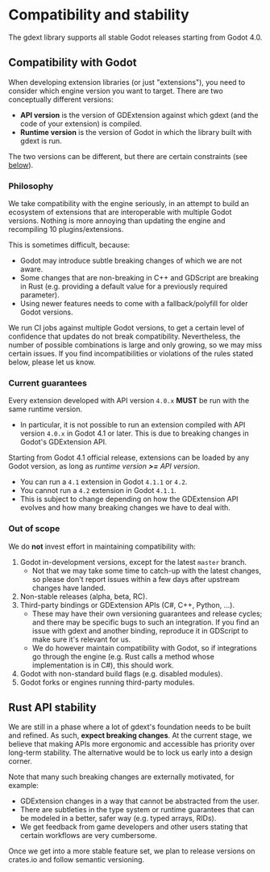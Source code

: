 # Compatibility and stability

The gdext library supports all stable Godot releases starting from Godot 4.0. 


## Compatibility with Godot

When developing extension libraries (or just "extensions"), you need to consider which engine version you want to target.
There are two conceptually different versions:

* **API version** is the version of GDExtension against which gdext (and the code of your extension) is compiled.
* **Runtime version** is the version of Godot in which the library built with gdext is run.

The two versions can be different, but there are certain constraints (see [below](#current-guarantees)).

### Philosophy

We take compatibility with the engine seriously, in an attempt to build an ecosystem of extensions that are interoperable with multiple Godot versions.
Nothing is more annoying than updating the engine and recompiling 10 plugins/extensions.

This is sometimes difficult, because:
* Godot may introduce subtle breaking changes of which we are not aware.
* Some changes that are non-breaking in C++ and GDScript are breaking in Rust (e.g. providing a default value for a previously required parameter).
* Using newer features needs to come with a fallback/polyfill for older Godot versions.

We run CI jobs against multiple Godot versions, to get a certain level of confidence that updates do not break compatibility.
Nevertheless, the number of possible combinations is large and only growing, so we may miss certain issues.
If you find incompatibilities or violations of the rules stated below, please let us know.


### Current guarantees

Every extension developed with API version `4.0.x` **MUST** be run with the same runtime version.
* In particular, it is not possible to run an extension compiled with API version `4.0.x` in Godot 4.1 or later.
  This is due to breaking changes in Godot's GDExtension API.

Starting from Godot 4.1 official release, extensions can be loaded by any Godot version, as long as
_runtime version **>=** API version_.
* You can run a `4.1` extension in Godot `4.1.1` or `4.2`.
* You cannot run a `4.2` extension in Godot `4.1.1`.
* This is subject to change depending on how the GDExtension API evolves and how many breaking changes we have to deal with.


### Out of scope

We do **not** invest effort in maintaining compatibility with:

1. Godot in-development versions, except for the latest `master` branch.
   * Not that we may take some time to catch-up with the latest changes, so please don't report issues within a few days after 
     upstream changes have landed.
1. Non-stable releases (alpha, beta, RC).
1. Third-party bindings or GDExtension APIs (C#, C++, Python, ...).
   * These may have their own versioning guarantees and release cycles; and there may be specific bugs to such an integration. 
     If you find an issue with gdext and another binding, reproduce it in GDScript to make sure it's relevant for us.
   * We do however maintain compatibility with Godot, so if integrations go through the engine (e.g. Rust calls a method whose
     implementation is in C#), this should work.
1. Godot with non-standard build flags (e.g. disabled modules).
1. Godot forks or engines running third-party modules. 


## Rust API stability

We are still in a phase where a lot of gdext's foundation needs to be built and refined. As such, **expect breaking changes**.
At the current stage, we believe that making APIs more ergonomic and accessible has priority over long-term stability.
The alternative would be to lock us early into a design corner.

Note that many such breaking changes are externally motivated, for example:
* GDExtension changes in a way that cannot be abstracted from the user.
* There are subtleties in the type system or runtime guarantees that can be modeled in a better, safer way (e.g. typed arrays, RIDs).
* We get feedback from game developers and other users stating that certain workflows are very cumbersome.

Once we get into a more stable feature set, we plan to release versions on crates.io and follow semantic versioning.
